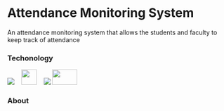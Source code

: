 # Attendance Monitoring System

An attendance monitoring system that allows the students and faculty to keep track of attendance

### Techonology
<img src="https://user-images.githubusercontent.com/62866585/209067312-97799b7f-ac54-4971-b515-f215ae619352.png"> &nbsp;&nbsp; <img src="https://user-images.githubusercontent.com/62866585/209066449-c090d855-3826-4e09-97f8-c46cb4dd54b4.png" width="35" height="35"> &nbsp;&nbsp; <img src="https://user-images.githubusercontent.com/62866585/209065557-126d5ff3-51ae-4095-99ee-feea5db405fd.png"> <img src="https://user-images.githubusercontent.com/62866585/209069351-72ad136d-955b-4f0a-acfb-96c1d02dc2f2.png" width="57" height="35">

### About
